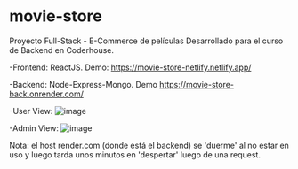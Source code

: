 # movie-store

Proyecto Full-Stack - E-Commerce de películas
Desarrollado para el curso de Backend en Coderhouse.



-Frontend: ReactJS. Demo: https://movie-store-netlify.netlify.app/



-Backend: Node-Express-Mongo. Demo https://movie-store-back.onrender.com/



-User View:
![image](https://user-images.githubusercontent.com/93352214/202341768-d6778f79-ce5d-427f-a621-eca7beca2106.png)



-Admin View:
![image](https://user-images.githubusercontent.com/93352214/202341638-06bfd74b-eb99-4912-93a6-d21528dcf742.png)



Nota: el host render.com (donde está el backend) se 'duerme' al no estar en uso y luego tarda unos minutos en 'despertar' luego de una request.





